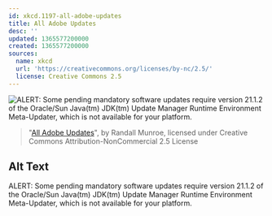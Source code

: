 ```yaml
---
id: xkcd.1197-all-adobe-updates
title: All Adobe Updates
desc: ''
updated: 1365577200000
created: 1365577200000
sources:
  name: xkcd
  url: 'https://creativecommons.org/licenses/by-nc/2.5/'
  license: Creative Commons 2.5
---
```

![ALERT: Some pending mandatory software updates require version 21.1.2 of the Oracle/Sun Java(tm) JDK(tm) Update Manager Runtime Environment Meta-Updater, which is not available for your platform.](https://imgs.xkcd.com/comics/all_adobe_updates.png)
> "[All Adobe Updates](https://xkcd.com/1197/)", by Randall Munroe, licensed under Creative Commons Attribution-NonCommercial 2.5 License

## Alt Text
ALERT: Some pending mandatory software updates require version 21.1.2 of the Oracle/Sun Java(tm) JDK(tm) Update Manager Runtime Environment Meta-Updater, which is not available for your platform.
